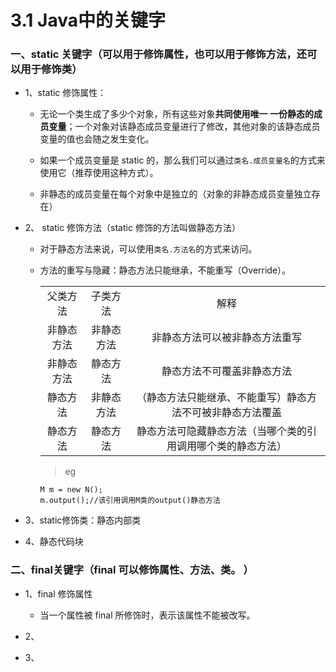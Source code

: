 # 3.1 Java中的关键字

### 一、static 关键字（可以用于修饰属性，也可以用于修饰方法，还可以用于修饰类）

* 1、static 修饰属性：

  * 无论一个类生成了多少个对象，所有这些对象**共同使用唯一 一份静态的成员变量**；一个对象对该静态成员变量进行了修改，其他对象的该静态成员变量的值也会随之发生变化。

  * 如果一个成员变量是 static 的，那么我们可以通过`类名.成员变量名`的方式来使用它（推荐使用这种方式）。 
  
  * 非静态的成员变量在每个对象中是独立的（对象的非静态成员变量独立存在）

* 2、 static 修饰方法（static 修饰的方法叫做静态方法）
  
  * 对于静态方法来说，可以使用`类名.方法名`的方式来访问。 
  
  * 方法的重写与隐藏：静态方法只能继承，不能重写（Override）。 

     <table>
        <tr>
           <td align="center">父类方法</td>
           <td align="center">子类方法</td>
           <td align="center">解释</td>
        </tr>
        <tr>
           <td align="center">非静态方法</td>
           <td align="center">非静态方法</td>
           <td align="center">非静态方法可以被非静态方法重写</td>
        </tr>
        <tr>
           <td align="center">非静态方法</td>
           <td align="center">静态方法</td>
           <td align="center">静态方法不可覆盖非静态方法</td>
        </tr>
        <tr>
           <td align="center">静态方法</td>
           <td align="center">非静态方法</td>
           <td align="center">（静态方法只能继承、不能重写）静态方法不可被非静态方法覆盖</td>
        </tr>
        <tr>
           <td align="center">静态方法</td>
           <td align="center">静态方法</td>
           <td align="center">静态方法可隐藏静态方法（当哪个类的引用调用哪个类的静态方法）</td>
        </tr>
     </table>
     
     >eg
     
        M m = new N();
        m.output();//该引用调用M类的output()静态方法

* 3、static修饰类：静态内部类

* 4、静态代码块



### 二、final关键字（final 可以修饰属性、方法、类。 ）

* 1、final 修饰属性

   * 当一个属性被 final 所修饰时，表示该属性不能被改写。 

* 2、

* 3、













  
  
  
  
